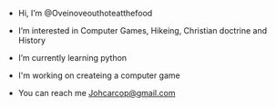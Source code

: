 -  Hi, I’m @Oveinoveouthoteatthefood

-  I’m interested in Computer Games, Hikeing, Christian doctrine and History
-  I’m currently learning python
-  I'm working on createing a computer game
- You can reach me Johcarcop@gmail.com
